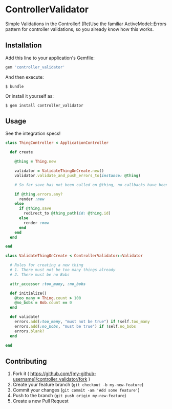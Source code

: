 # ControllerValidator

Simple Validations in the Controller!
(Re)Use the familiar ActiveModel::Errors pattern for controller validations, so you already know how this works.

## Installation

Add this line to your application's Gemfile:

```ruby
gem 'controller_validator'
```

And then execute:

    $ bundle

Or install it yourself as:

    $ gem install controller_validator

## Usage

See the integration specs!

```ruby
class ThingController < ApplicationController

  def create

    @thing = Thing.new

    validator = ValidateThingOnCreate.new()
    validator.validate_and_push_errors_to(instance: @thing)

    # So far save has not been called on @thing, no callbacks have been run, the model is not involved at all

    if @thing.errors.any?
      render :new
    else
      if @thing.save
        redirect_to @thing_path(id: @thing.id)
      else
        render :new
      end
    end
  end

end

class ValidateThingOnCreate < ControllerValidator::Validator

  # Rules for creating a new thing
  # 1. There must not be too many things already
  # 2. There must be no Bobs

  attr_accessor :too_many, :no_bobs

  def initialize()
    @too_many = Thing.count > 100
    @no_bobs = Bob.count == 0
  end

  def validate!
    errors.add(:too_many, "must not be true") if !self.too_many
    errors.add(:no_bobs, "must be true") if !self.no_bobs
    errors.blank?
  end

end
```

## Contributing

1. Fork it ( https://github.com/[my-github-username]/controller_validator/fork )
2. Create your feature branch (`git checkout -b my-new-feature`)
3. Commit your changes (`git commit -am 'Add some feature'`)
4. Push to the branch (`git push origin my-new-feature`)
5. Create a new Pull Request

